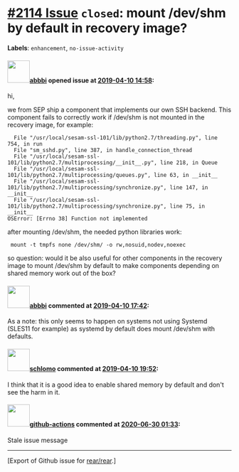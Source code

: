 [\#2114 Issue](https://github.com/rear/rear/issues/2114) `closed`: mount /dev/shm by default in recovery image?
===============================================================================================================

**Labels**: `enhancement`, `no-issue-activity`

#### <img src="https://avatars.githubusercontent.com/u/3919561?u=473291dd3dbd58fd0af45714935992a3d416aa6e&v=4" width="50">[abbbi](https://github.com/abbbi) opened issue at [2019-04-10 14:58](https://github.com/rear/rear/issues/2114):

hi,

we from SEP ship a component that implements our own SSH backend. This
component fails to correctly work if /dev/shm is not mounted in the
recovery image, for example:

      File "/usr/local/sesam-ssl-101/lib/python2.7/threading.py", line 754, in run
      File "sm_sshd.py", line 387, in handle_connection_thread
      File "/usr/local/sesam-ssl-101/lib/python2.7/multiprocessing/__init__.py", line 218, in Queue
      File "/usr/local/sesam-ssl-101/lib/python2.7/multiprocessing/queues.py", line 63, in __init__
      File "/usr/local/sesam-ssl-101/lib/python2.7/multiprocessing/synchronize.py", line 147, in __init__
      File "/usr/local/sesam-ssl-101/lib/python2.7/multiprocessing/synchronize.py", line 75, in __init__
    OSError: [Errno 38] Function not implemented

after mounting /dev/shm, the needed python libraries work:

` mount -t tmpfs none /dev/shm/ -o rw,nosuid,nodev,noexec`

so question: would it be also useful for other components in the
recovery image to mount /dev/shm by default to make components depending
on shared memory work out of the box?

#### <img src="https://avatars.githubusercontent.com/u/3919561?u=473291dd3dbd58fd0af45714935992a3d416aa6e&v=4" width="50">[abbbi](https://github.com/abbbi) commented at [2019-04-10 17:42](https://github.com/rear/rear/issues/2114#issuecomment-481790962):

As a note: this only seems to happen on systems not using Systemd
(SLES11 for example) as systemd by default does mount /dev/shm with
defaults.

#### <img src="https://avatars.githubusercontent.com/u/101384?v=4" width="50">[schlomo](https://github.com/schlomo) commented at [2019-04-10 19:52](https://github.com/rear/rear/issues/2114#issuecomment-481837669):

I think that it is a good idea to enable shared memory by default and
don't see the harm in it.

#### <img src="https://avatars.githubusercontent.com/in/15368?v=4" width="50">[github-actions](https://github.com/apps/github-actions) commented at [2020-06-30 01:33](https://github.com/rear/rear/issues/2114#issuecomment-651464868):

Stale issue message

------------------------------------------------------------------------

\[Export of Github issue for
[rear/rear](https://github.com/rear/rear).\]
